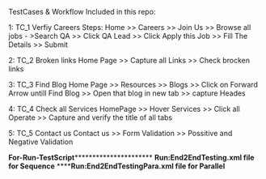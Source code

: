 TestCases & Workflow Included in this repo:

1: TC_1	Verfiy Careers	Steps: Home  >> Careers >> Join Us >> Browse all jobs - >Search QA >> Click QA Lead >> Click Apply this Job >> Fill The Details  >> Submit

2: TC_2	Broken links	Home Page  >>  Capture all Links  >>  Check brocken links

3: TC_3	Find Blog 	Home Page  >>   Resources  >>  Blogs  >>  Click on Forward Arrow untill Find Blog  >>  Open that blog in new tab  >>  capture Heades

4: TC_4	Check all Services 	HomePage  >>  Hover Services  >>  Click  all Operate  >> Capture and verify the title of all tabs

5: TC_5	Contact us	Contact us  >> Form Validation >> Possitive and Negative Validation



****************************For-Run-TestScript**************************************************
****************************Run:End2EndTesting.xml file for Sequence****************************
****************************Run:End2EndTestingPara.xml file for Parallel************************
